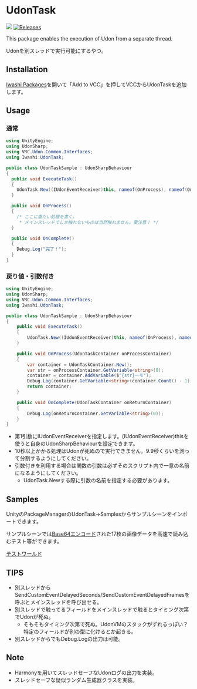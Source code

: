 # UdonTask
![](https://img.shields.io/badge/unity-2022.3+-000.svg)
[![Releases](https://img.shields.io/github/release/chiugame/udon-task.svg)](https://github.com/chiugame/udon-task/releases)

This package enables the execution of Udon from a separate thread.

Udonを別スレッドで実行可能にするやつ。


## Installation
[Iwashi Packages](https://vpm.iwa.si/)を開いて「Add to VCC」を押してVCCからUdonTaskを追加します。


## Usage
### 通常
```csharp
using UnityEngine;
using UdonSharp;
using VRC.Udon.Common.Interfaces;
using Iwashi.UdonTask;

public class UdonTaskSample : UdonSharpBehaviour
{
  public void ExecuteTask()
  {
    UdonTask.New((IUdonEventReceiver)this, nameof(OnProcess), nameof(OnComplete));
  }

  public void OnProcess()
  {
    /* ここに重たい処理を書く。
     * メインスレッドでしか触れないものは当然触れません。要注意！ */
  }

  public void OnComplete()
  {
    Debug.Log("完了！");
  }
}
```

### 戻り値・引数付き
```csharp
using UnityEngine;
using UdonSharp;
using VRC.Udon.Common.Interfaces;
using Iwashi.UdonTask;

public class UdonTaskSample : UdonSharpBehaviour
{
	public void ExecuteTask()
	{
		UdonTask.New((IUdonEventReceiver)this, nameof(OnProcess), nameof(OnComplete), "onProcessContainer", "onReturnContainer", "イワシ");
	}

	public void OnProcess(UdonTaskContainer onProcessContainer)
	{
		var container = UdonTaskContainer.New();
		var str = onProcessContainer.GetVariable<string>(0);
		container = container.AddVariable($"{str}ーモ");
		Debug.Log(container.GetVariable<string>(container.Count() - 1));
		return container;
	}

	public void OnComplete(UdonTaskContainer onReturnContainer)
	{
		Debug.Log(onReturnContainer.GetVariable<string>(0));
	}
}
```

- 第1引数にIUdonEventReceiverを指定します。(IUdonEventReceiver)thisを使うと自身のUdonSharpBehaviourを設定できます。
- 10秒以上かかる処理はUdonが死ぬので実行できません。9.9秒くらいを測って分割するようにしてください。
- 引数付きを利用する場合は関数の引数は必ずそのスクリプト内で一意の名前になるようにしてください。
  - UdonTask.Newする際に引数の名前を指定する必要があります。


## Samples
UnityのPackageManagerのUdonTask→Samplesからサンプルシーンをインポートできます。

サンプルシーンでは[Base64エンコード](https://gist.githubusercontent.com/chiugame/76a08e9e2cb0735b1c7ff848e335b30f/raw/b956b266e4f0c35b8fde9edb284fe7efc300ba05/SamplePictures.txt)された17枚の画像データを高速で読み込むテスト等ができます。

[テストワールド](https://vrchat.com/home/world/wrld_687f009c-fffb-4532-bb55-c075788a33b1)


## TIPS
- 別スレッドからSendCustomEventDelayedSeconds/SendCustomEventDelayedFramesを呼ぶとメインスレッドを呼び出せる。
- 別スレッドで触ってるフィールドをメインスレッドで触るとタイミング次第でUdonが死ぬ。
  - そもそもタイミング次第で死ぬ。UdonVMのスタックがずれるっぽい？特定のフィールドが別の型に化けるとか起きる。
- 別スレッドからでもDebug.Logの出力は可能。


## Note
- Harmonyを用いてスレッドセーフなUdonログの出力を実装。
- スレッドセーフな疑似ランダム生成器クラスを実装。
